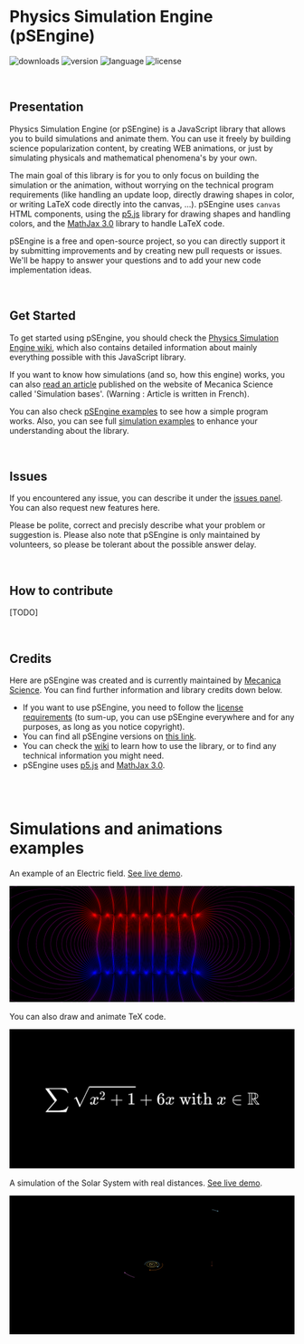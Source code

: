 # Physics Simulation Engine (pSEngine)

![downloads](https://img.shields.io/github/downloads/MecanicaScience/PhysicsSimulationEngine/total)
![version](https://img.shields.io/github/package-json/v/MecanicaScience/PhysicsSimulationEngine)
![language](https://img.shields.io/badge/Language-JavaScript-9cf)
![license](https://img.shields.io/github/license/mecanicascience/PhysicsSimulationEngine)

<br/>

## Presentation
Physics Simulation Engine (or pSEngine) is a JavaScript library that allows you to build simulations and animate them. You can use it freely by building science popularization content, by creating WEB animations, or just by simulating physicals and mathematical phenomena's by your own.

The main goal of this library is for you to only focus on building the simulation or the animation, without worrying on the technical program requirements (like handling an update loop, directly drawing shapes in color, or writing LaTeX code directly into the canvas, ...). pSEngine uses `canvas` HTML components, using the [p5.js](https://p5js.org/) library for drawing shapes and handling colors, and the [MathJax 3.0](https://www.mathjax.org/) library to handle LaTeX code.

pSEngine is a free and open-source project, so you can directly support it by submitting improvements and by creating new pull requests or issues. We'll be happy to answer your questions and to add your new code implementation ideas.

<br/>

## Get Started
To get started using pSEngine, you should check the [Physics Simulation Engine wiki](https://github.com/mecanicascience/PhysicsSimulationEngine/wiki), which also contains detailed information about mainly everything possible with this JavaScript library.

If you want to know how simulations (and so, how this engine) works, you can also [read an article](https://mecanicascience.herokuapp.com/article/les_bases_de_la_simulation&articleview&3) published on the website of Mecanica Science called 'Simulation bases'. (Warning : Article is written in French).

You can also check [pSEngine examples](https://github.com/mecanicascience/PhysicsSimulationEngine/tree/master/examples) to see how a simple program works. Also, you can see full [simulation examples](https://github.com/mecanicascience/PhysicsSimulationEngine#simulations-and-animations-examples) to enhance your understanding about the library.

<br/>

## Issues
If you encountered any issue, you can describe it under the [issues panel](https://github.com/mecanicascience/PhysicsSimulationEngine/issues). You can also request new features here.

Please be polite, correct and precisly describe what your problem or suggestion is. Please also note that pSEngine is only maintained by volunteers, so please be tolerant about the possible answer delay.

<br/>

## How to contribute
[TODO]

<br/>

## Credits
Here are pSEngine was created and is currently maintained by [Mecanica Science](https://mecanicascience.herokuapp.com/).
You can find further information and library credits down below.
 - If you want to use pSEngine, you need to follow the [license requirements](https://github.com/mecanicascience/PhysicsSimulationEngine/blob/master/LICENSE) (to sum-up, you can use pSEngine everywhere and for any purposes, as long as you notice copyright).
 - You can find all pSEngine versions on [this link](https://github.com/mecanicascience/PhysicsSimulationEngine/releases).
 - You can check the [wiki](https://github.com/mecanicascience/PhysicsSimulationEngine/wiki) to learn how to use the library, or to find any technical information you might need.
 - pSEngine uses [p5.js](https://p5js.org/) and [MathJax 3.0](https://www.mathjax.org/).


<br/><br/>
# Simulations and animations examples
An example of an Electric field. [See live demo](https://mecanicascience.herokuapp.com/simulationview/champ_electrique&simulationview&electromag&2).

![Electric field example](imgs/example_electric_field.png)
<br/>

You can also draw and animate TeX code.

![TeX code drawing](imgs/example_tex_drawing.png)
<br/>

A simulation of the Solar System with real distances. [See live demo](https://mecanicascience.herokuapp.com/simulationview/simulation_systeme_solaire&simulationview&mecanique&1).

![Solar System simulation](imgs/example_solar_system.png)
